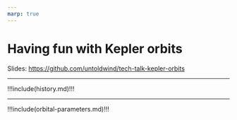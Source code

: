 ```yaml
---
marp: true
---
```


# Having fun with Kepler orbits

Slides: https://github.com/untoldwind/tech-talk-kepler-orbits

---

!!!include(history.md)!!!

---

!!!include(orbital-parameters.md)!!!

